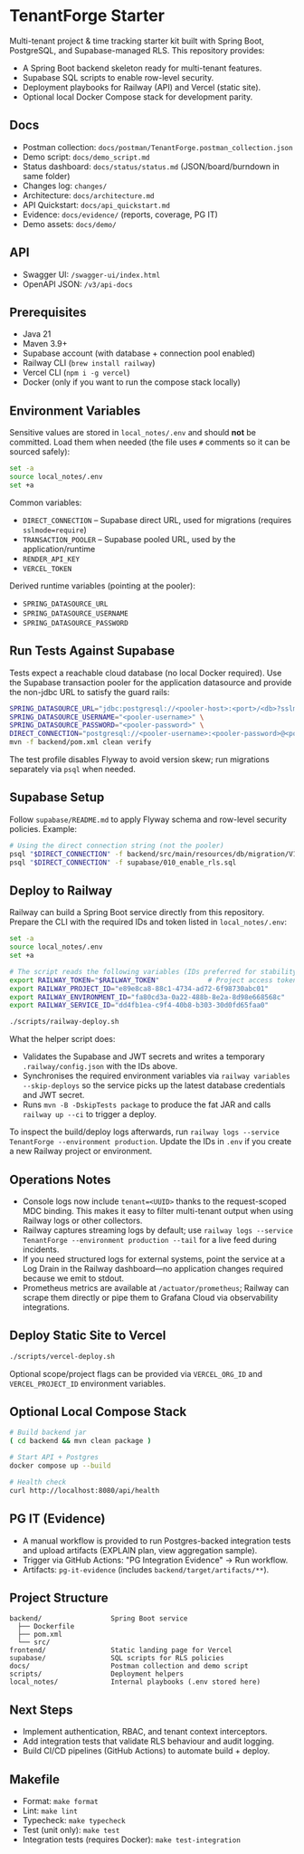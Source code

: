 # TenantForge Starter

Multi-tenant project & time tracking starter kit built with Spring Boot, PostgreSQL, and Supabase-managed RLS. This repository provides:

- A Spring Boot backend skeleton ready for multi-tenant features.
- Supabase SQL scripts to enable row-level security.
- Deployment playbooks for Railway (API) and Vercel (static site).
- Optional local Docker Compose stack for development parity.

## Docs
- Postman collection: `docs/postman/TenantForge.postman_collection.json`
- Demo script: `docs/demo_script.md`
- Status dashboard: `docs/status/status.md` (JSON/board/burndown in same folder)
- Changes log: `changes/`
- Architecture: `docs/architecture.md`
- API Quickstart: `docs/api_quickstart.md`
- Evidence: `docs/evidence/` (reports, coverage, PG IT)
- Demo assets: `docs/demo/`

## API
- Swagger UI: `/swagger-ui/index.html`
- OpenAPI JSON: `/v3/api-docs`

## Prerequisites
- Java 21
- Maven 3.9+
- Supabase account (with database + connection pool enabled)
- Railway CLI (`brew install railway`)
- Vercel CLI (`npm i -g vercel`)
- Docker (only if you want to run the compose stack locally)

## Environment Variables
Sensitive values are stored in `local_notes/.env` and should **not** be committed. Load them when needed (the file uses `#` comments so it can be sourced safely):

```bash
set -a
source local_notes/.env
set +a
```

Common variables:
- `DIRECT_CONNECTION` – Supabase direct URL, used for migrations (requires `sslmode=require`)
- `TRANSACTION_POOLER` – Supabase pooled URL, used by the application/runtime
- `RENDER_API_KEY`
- `VERCEL_TOKEN`

Derived runtime variables (pointing at the pooler):
- `SPRING_DATASOURCE_URL`
- `SPRING_DATASOURCE_USERNAME`
- `SPRING_DATASOURCE_PASSWORD`

## Run Tests Against Supabase
Tests expect a reachable cloud database (no local Docker required). Use the Supabase transaction pooler for the application datasource and provide the non-jdbc URL to satisfy the guard rails:

```bash
SPRING_DATASOURCE_URL="jdbc:postgresql://<pooler-host>:<port>/<db>?sslmode=require" \
SPRING_DATASOURCE_USERNAME="<pooler-username>" \
SPRING_DATASOURCE_PASSWORD="<pooler-password>" \
DIRECT_CONNECTION="postgresql://<pooler-username>:<pooler-password>@<pooler-host>:<port>/<db>" \
mvn -f backend/pom.xml clean verify
```

The test profile disables Flyway to avoid version skew; run migrations separately via `psql` when needed.

## Supabase Setup
Follow `supabase/README.md` to apply Flyway schema and row-level security policies. Example:

```bash
# Using the direct connection string (not the pooler)
psql "$DIRECT_CONNECTION" -f backend/src/main/resources/db/migration/V1__init_schema.sql
psql "$DIRECT_CONNECTION" -f supabase/010_enable_rls.sql
```

## Deploy to Railway

Railway can build a Spring Boot service directly from this repository. Prepare the CLI with the required IDs and token listed in `local_notes/.env`:

```bash
set -a
source local_notes/.env
set +a

# The script reads the following variables (IDs preferred for stability):
export RAILWAY_TOKEN="$RAILWAY_TOKEN"            # Project access token
export RAILWAY_PROJECT_ID="e89e8ca8-88c1-4734-ad72-6f98730abc01"
export RAILWAY_ENVIRONMENT_ID="fa80cd3a-0a22-488b-8e2a-8d98e668568c"
export RAILWAY_SERVICE_ID="dd4fb1ea-c9f4-40b8-b303-30d0fd65faa0"

./scripts/railway-deploy.sh
```

What the helper script does:
- Validates the Supabase and JWT secrets and writes a temporary `.railway/config.json` with the IDs above.
- Synchronises the required environment variables via `railway variables --skip-deploys` so the service picks up the latest database credentials and JWT secret.
- Runs `mvn -B -DskipTests package` to produce the fat JAR and calls `railway up --ci` to trigger a deploy.

To inspect the build/deploy logs afterwards, run `railway logs --service TenantForge --environment production`. Update the IDs in `.env` if you create a new Railway project or environment.

## Operations Notes

- Console logs now include `tenant=<UUID>` thanks to the request-scoped MDC binding. This makes it easy to filter multi-tenant output when using Railway logs or other collectors.
- Railway captures streaming logs by default; use `railway logs --service TenantForge --environment production --tail` for a live feed during incidents.
- If you need structured logs for external systems, point the service at a Log Drain in the Railway dashboard—no application changes required because we emit to stdout.
- Prometheus metrics are available at `/actuator/prometheus`; Railway can scrape them directly or pipe them to Grafana Cloud via observability integrations.

## Deploy Static Site to Vercel

```bash
./scripts/vercel-deploy.sh
```

Optional scope/project flags can be provided via `VERCEL_ORG_ID` and `VERCEL_PROJECT_ID` environment variables.

## Optional Local Compose Stack

```bash
# Build backend jar
( cd backend && mvn clean package )

# Start API + Postgres
docker compose up --build

# Health check
curl http://localhost:8080/api/health
```

## PG IT (Evidence)
- A manual workflow is provided to run Postgres-backed integration tests and upload artifacts (EXPLAIN plan, view aggregation sample).
- Trigger via GitHub Actions: "PG Integration Evidence" → Run workflow.
- Artifacts: `pg-it-evidence` (includes `backend/target/artifacts/**`).

## Project Structure
```
backend/                 Spring Boot service
  ├── Dockerfile
  ├── pom.xml
  └── src/
frontend/                Static landing page for Vercel
supabase/                SQL scripts for RLS policies
docs/                    Postman collection and demo script
scripts/                 Deployment helpers
local_notes/             Internal playbooks (.env stored here)
```

## Next Steps
- Implement authentication, RBAC, and tenant context interceptors.
- Add integration tests that validate RLS behaviour and audit logging.
- Build CI/CD pipelines (GitHub Actions) to automate build + deploy.
## Makefile
- Format: `make format`
- Lint: `make lint`
- Typecheck: `make typecheck`
- Test (unit only): `make test`
- Integration tests (requires Docker): `make test-integration`

<!-- trigger: 2025-10-06T04:04:57Z -->

<!-- backend redeploy trigger: 2025-10-06T04:54:06Z -->
